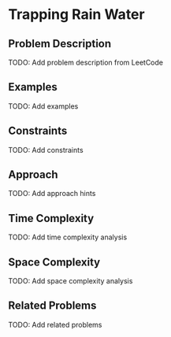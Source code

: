 # Trapping Rain Water

## Problem Description

TODO: Add problem description from LeetCode

## Examples

TODO: Add examples

## Constraints

TODO: Add constraints

## Approach

TODO: Add approach hints

## Time Complexity

TODO: Add time complexity analysis

## Space Complexity

TODO: Add space complexity analysis

## Related Problems

TODO: Add related problems
